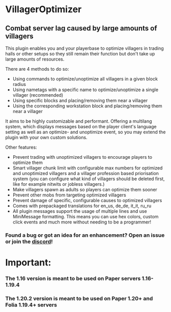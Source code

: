 # VillagerOptimizer
## Combat server lag caused by large amounts of villagers

This plugin enables you and your playerbase to optimize villagers in trading halls or other setups so they still remain their function but don't take up large amounts of resources.

There are 4 methods to do so:

- Using commands to optimize/unoptimize all villagers in a given block radius
- Using nametags with a specific name to optimize/unoptimize a single villager (recommended)
- Using specific blocks and placing/removing them near a villager
- Using the corresponding workstation block and placing/removing them near a villager

It aims to be highly customizable and performant. Offering a multilang system, which displays messages based on the player client's language setting as well as an optimize- and unoptimize event, so you may extend the plugin with your own custom solutions.

Other features:
- Prevent trading with unoptimized villagers to encourage players to optimize them
- Smart villager chunk limit with configurable max numbers for optimized and unoptimized villagers and a villager profession based priorisation system (you can configure what kind of villagers should be deleted first, like for example nitwits or jobless villagers.)
- Make villagers spawn as adults so players can optimize them sooner
- Prevent other mobs from targeting optimized villagers
- Prevent damage of specific, configurable causes to optimized villagers
- Comes with prepackaged translations for en_us, de_de, it_it, ru_ru
- All plugin messages support the usage of multiple lines and use MiniMessage formatting. This means you can use hex colors, custom click events and much more without needing to be a programmer!


### Found a bug or got an idea for an enhancement? Open an issue or join the [discord](https://discord.com/invite/3UgsYf3qyc)!


# Important:
### The 1.16 version is meant to be used on Paper servers 1.16-1.19.4
### The 1.20.2 version is meant to be used on Paper 1.20+ and Folia 1.19.4+ servers
